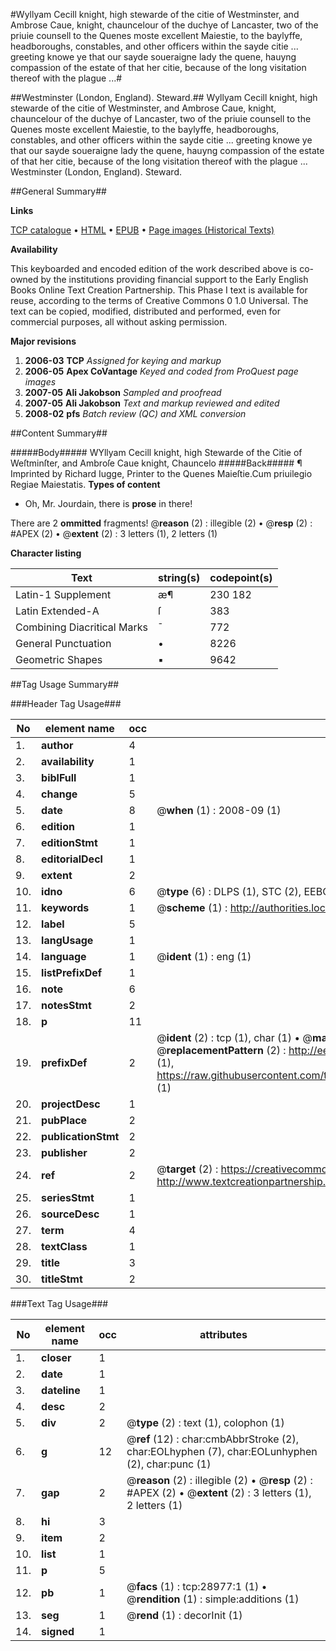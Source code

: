 #Wyllyam Cecill knight, high stewarde of the citie of Westminster,  and Ambrose Caue, knight, chauncelour of the duchye of Lancaster, two of the priuie counsell to the Quenes moste excellent Maiestie, to the baylyffe, headboroughs, constables, and other officers within the sayde citie ... greeting knowe ye that our sayde soueraigne lady the quene, hauyng compassion of the estate of that her citie, because of the long visitation thereof with the plague ...#

##Westminster (London, England). Steward.##
Wyllyam Cecill knight, high stewarde of the citie of Westminster,  and Ambrose Caue, knight, chauncelour of the duchye of Lancaster, two of the priuie counsell to the Quenes moste excellent Maiestie, to the baylyffe, headboroughs, constables, and other officers within the sayde citie ... greeting knowe ye that our sayde soueraigne lady the quene, hauyng compassion of the estate of that her citie, because of the long visitation thereof with the plague ...
Westminster (London, England). Steward.

##General Summary##

**Links**

[TCP catalogue](http://www.ota.ox.ac.uk/tcp/)  • 
[HTML](http://tei.it.ox.ac.uk/tcp/Texts-HTML/free/A06/A06215.html)  • 
[EPUB](http://tei.it.ox.ac.uk/tcp/Texts-EPUB/free/A06/A06215.epub) • 
[Page images (Historical Texts)](https://data.historicaltexts.jisc.ac.uk/view?pubId=eebo-33151177e&pageId=eebo-33151177e-28977-1)

**Availability**

This keyboarded and encoded edition of the
	       work described above is co-owned by the institutions
	       providing financial support to the Early English Books
	       Online Text Creation Partnership. This Phase I text is
	       available for reuse, according to the terms of Creative
	       Commons 0 1.0 Universal. The text can be copied,
	       modified, distributed and performed, even for
	       commercial purposes, all without asking permission.

**Major revisions**

1. __2006-03__ __TCP__ *Assigned for keying and markup*
1. __2006-05__ __Apex CoVantage__ *Keyed and coded from ProQuest page images*
1. __2007-05__ __Ali Jakobson__ *Sampled and proofread*
1. __2007-05__ __Ali Jakobson__ *Text and markup reviewed and edited*
1. __2008-02__ __pfs__ *Batch review (QC) and XML conversion*

##Content Summary##

#####Body#####
WYllyam Cecill knight, high Stewarde of the Citie of Weſtminſter, and Ambroſe Caue knight, Chauncelo
#####Back#####
¶ Imprinted by Richard Iugge, Printer to the Quenes Maieſtie.Cum priuilegio Regiae Maiestatis.
**Types of content**

  * Oh, Mr. Jourdain, there is **prose** in there!

There are 2 **ommitted** fragments! 
 @__reason__ (2) : illegible (2)  •  @__resp__ (2) : #APEX (2)  •  @__extent__ (2) : 3 letters (1), 2 letters (1)

**Character listing**


|Text|string(s)|codepoint(s)|
|---|---|---|
|Latin-1 Supplement|æ¶|230 182|
|Latin Extended-A|ſ|383|
|Combining             Diacritical Marks|̄|772|
|General Punctuation|•|8226|
|Geometric Shapes|▪|9642|

##Tag Usage Summary##

###Header Tag Usage###

|No|element name|occ|attributes|
|---|---|---|---|
|1.|__author__|4||
|2.|__availability__|1||
|3.|__biblFull__|1||
|4.|__change__|5||
|5.|__date__|8| @__when__ (1) : 2008-09 (1)|
|6.|__edition__|1||
|7.|__editionStmt__|1||
|8.|__editorialDecl__|1||
|9.|__extent__|2||
|10.|__idno__|6| @__type__ (6) : DLPS (1), STC (2), EEBO-CITATION (1), OCLC (1), VID (1)|
|11.|__keywords__|1| @__scheme__ (1) : http://authorities.loc.gov/ (1)|
|12.|__label__|5||
|13.|__langUsage__|1||
|14.|__language__|1| @__ident__ (1) : eng (1)|
|15.|__listPrefixDef__|1||
|16.|__note__|6||
|17.|__notesStmt__|2||
|18.|__p__|11||
|19.|__prefixDef__|2| @__ident__ (2) : tcp (1), char (1)  •  @__matchPattern__ (2) : ([0-9\-]+):([0-9IVX]+) (1), (.+) (1)  •  @__replacementPattern__ (2) : http://eebo.chadwyck.com/downloadtiff?vid=$1&page=$2 (1), https://raw.githubusercontent.com/textcreationpartnership/Texts/master/tcpchars.xml#$1 (1)|
|20.|__projectDesc__|1||
|21.|__pubPlace__|2||
|22.|__publicationStmt__|2||
|23.|__publisher__|2||
|24.|__ref__|2| @__target__ (2) : https://creativecommons.org/publicdomain/zero/1.0/ (1), http://www.textcreationpartnership.org/docs/. (1)|
|25.|__seriesStmt__|1||
|26.|__sourceDesc__|1||
|27.|__term__|4||
|28.|__textClass__|1||
|29.|__title__|3||
|30.|__titleStmt__|2||


###Text Tag Usage###

|No|element name|occ|attributes|
|---|---|---|---|
|1.|__closer__|1||
|2.|__date__|1||
|3.|__dateline__|1||
|4.|__desc__|2||
|5.|__div__|2| @__type__ (2) : text (1), colophon (1)|
|6.|__g__|12| @__ref__ (12) : char:cmbAbbrStroke (2), char:EOLhyphen (7), char:EOLunhyphen (2), char:punc (1)|
|7.|__gap__|2| @__reason__ (2) : illegible (2)  •  @__resp__ (2) : #APEX (2)  •  @__extent__ (2) : 3 letters (1), 2 letters (1)|
|8.|__hi__|3||
|9.|__item__|2||
|10.|__list__|1||
|11.|__p__|5||
|12.|__pb__|1| @__facs__ (1) : tcp:28977:1 (1)  •  @__rendition__ (1) : simple:additions (1)|
|13.|__seg__|1| @__rend__ (1) : decorInit (1)|
|14.|__signed__|1||
